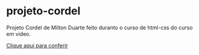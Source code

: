 # projeto-cordel
Projeto Cordel de Milton Duarte feito duranto o curso de html-css do curso em video.

<a href="https://yagowill.github.io/projeto-cordel/" target="_blank">Clique aqui para conferir</a>

